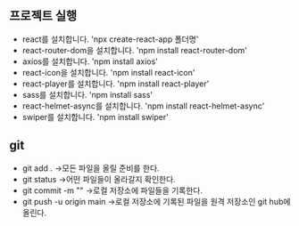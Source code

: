 ## 프로젝트 실행

- react를 설치합니다. 'npx create-react-app 폴더명'
- react-router-dom을 설치합니다. 'npm install react-router-dom'
- axios를 설치합니다. 'npm install axios'
- react-icon을 설치합니다. 'npm install react-icon'
- react-player를 설치합니다. 'npm install react-player'
- sass를 설치합니다. 'npm install sass'
- react-helmet-async를 설치합니다. 'npm install react-helmet-async'
- swiper를 설치합니다. 'npm install swiper'

## git

- git add .                 ->모든 파일을 올릴 준비를 한다.
- git status                ->어떤 파일들이 올라갈지 확인한다.
- git commit -m ""          ->로컬 저장소에 파일들을 기록한다.
- git push -u origin main   ->로컬 저장소에 기록된 파일을 원격 저장소인 git hub에 올린다.
